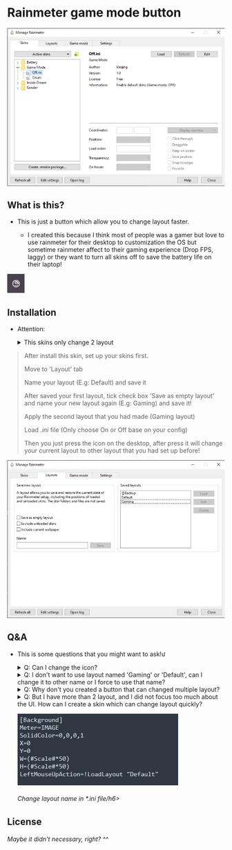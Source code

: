 # Rainmeter game mode button

![img](./img/rainmeterpreview.png)

## What is this?

* This is just a button which allow you to change layout faster.

	* I created this because I think most of people was a gamer but love to use rainmeter for their desktop to customization the OS but sometime rainmeter affect to their gaming experience (Drop FPS, laggy) or they want to turn all skins off to save the battery life on their laptop!

![img](./img/logo.png)

## Installation

* Attention:

	<details>
		<summary>This skins only change 2 layout</summary>
			<br>
			Although this skins will create a button allow you to change between layout faster but I created this for gaming only. That also mean it can change 1 layout for one *.ini file (Total 2 files: On and Off).
	</details>

> After install this skin, set up your skins first.
>
> Move to 'Layout' tab
>
> Name your layout (E.g: Default) and save it
>
> After saved your first layout, tick check box 'Save as empty layout' and name your new layout again (E.g: Gaming) and save it!
>
> Apply the second layout that you had made (Gaming layout)
>
> Load *.ini* file (Only choose On or Off base on your config)
>
> Then you just press the icon on the desktop, after press it will change your current layout to other layout that you had set up before!

![img](./img/layout.png)
## Q&A

* This is some questions that you might want to ask!ư

	<details>
			<summary>Q: Can I change the icon?</summary>
			<br>
			A: You can chang the icon via @Resources folder. Also if you want to change to other layout (Not for gaming), just open the *.ini file and head to 'LeftMouseUpAction' and change the layout to your layout (e.g: Change the 'Gaming' to 'Best layout')
	</details>

	<details>
			<summary>Q: I don't want to use layout named 'Gaming' or 'Default', can I change it to other name or I force to use that name?</summary>
			<br>
			A: You can chang the name of your layout in rainmeter first. Then you can open the .ini file. Head to 'LeftMouseUpAction' and you will see the layout named. ('Gaming' or 'Default' base on your file you open). All you have to do is just rename that layout named you had set!
	</details><a href=""></a>

	<details>
			<summary>Q: Why don't you created a button that can changed multiple layout?</summary>
			<br>
			A: Actually, this skins was based from <a href="https://github.com/mpurses/Sonder">Sonder</a> for the background icon and <a href="https://forum.rainmeter.net/viewtopic.php?t=16838">Quick change multiple layout using button</a>. I can created more but I think it is not necessary because many people only use 1 layout for their skin. Also I think that it's very hard to create a skins which can changed more than 2 layout (I can do it but it's UI problem).
	</details>

	<details>
			<summary>Q: But I have more than 2 layout, and I did not focus too much about the UI. How can I create a skin which can change layout quickly?</summary>
			<br>
			A: You can check <a href="https://forum.rainmeter.net/viewtopic.php?t=18937#p102376">here</a> for more information.
	</details>

	![img](./img/changelayoutname.png)
	<h6 algin="center">Change layout name in *.ini file/h6>

## License

<h6 algin="center">Maybe it didn't necessary, right? ^^</h6>

